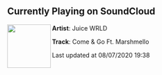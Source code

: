 ## Currently Playing on SoundCloud

[<img align="left" width="100" src="https://i1.sndcdn.com/artworks-flqn1WlzbBD9Mav7-7WzRbw-t50x50.jpg">](https://soundcloud.com/uiceheidd/come-go-ft-marshmello?in=uiceheidd/sets/legends-never-die)

**Artist**: Juice WRLD 

**Track**: Come & Go Ft. Marshmello

Last updated at 08/07/2020 19:38
